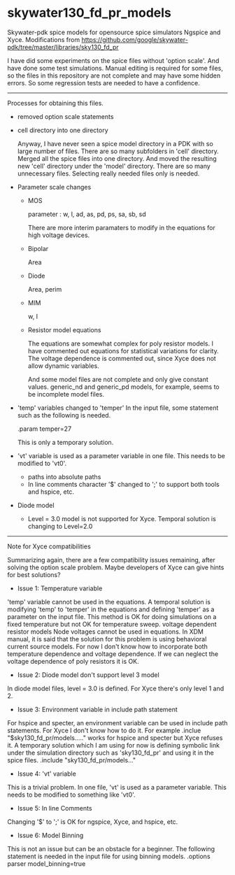 # skywater130_fd_pr_models
  Skywater-pdk spice models for opensource spice simulators Ngspice and Xyce. Modifications from https://github.com/google/skywater-pdk/tree/master/libraries/sky130_fd_pr

I have did some experiments on the spice files without 'option scale'. And have done some test simulations. Manual editing is required for some files, so the files in this repository are not complete and may have some hidden errors. So some regression tests are needed to have a confidence.


----------------------------------------------------------------------------------------------------------------------------------------------------
Processes for obtaining this files.
  - removed option scale statements
  - cell directory into one directory
  
    Anyway, I have never seen a spice model directory in a PDK with so large number of files.
  There are so many subfolders in 'cell' directory. Merged all the spice files into one directory. And moved the resulting new 'cell' directory under the 'model' directory. There are so many unnecessary files. Selecting really needed files only is needed.
  - Parameter scale changes
  
       - MOS
    
         parameter : w, l, ad, as, pd, ps, sa, sb, sd 
    
         There are more interim paramaters to modify in the equations for high voltage devices.
    
       - Bipolar 
   
         Area
  
       - Diode 
     
         Area, perim  
  
       - MIM 
  
         w, l
  
       - Resistor model equations
  
         The equations are somewhat complex for poly resistor models.
         I have commented out equations for statistical variations for clarity.
         The voltage dependence is commented out, since Xyce does not allow dynamic variables.
    
         And some model files are not complete and only give constant values. generic_nd and generic_pd models, for example, seems to be incomplete model files.
  
  - 'temp' variables changed to 'temper'
  In the input file, some statement such as the following is needed.
    
      .param temper=27
  
      This is only a temporary solution.

- 'vt' variable is used as a parameter variable in one file. This needs to be modified to 'vt0'.
  - paths into absolute paths
  - In line comments character '$' changed to ';' to support both tools and hspice, etc.
  
- Diode model
  - Level = 3.0 model is not supported for Xyce. Temporal solution is changing to Level=2.0
  






----------------------------------------------------------------------------------------------------------
  Note for Xyce compatibilities
  
  Summarizing again, there are a few compatibility issues remaining, after solving the option scale problem. 
Maybe developers of Xyce can give hints for best solutions?

- Issue 1:  Temperature variable

'temp' variable cannot be used in the equations.
A temporal solution is modifying 'temp' to 'temper' in the equations and defining 'temper' as a parameter on the input file. This method is OK for doing simulations on a fixed temperature but not OK for temperature sweep.
voltage dependent resistor models
Node voltages cannot be used in equations. In XDM manual, it is said that the solution for this problem is using behavioral current source models. For now I don't know how to incorporate both temperature dependence and voltage dependence. If we can neglect the voltage dependence of poly resistors it is OK.

- Issue 2:  Diode model don't support level 3 model

In diode model files, level = 3.0 is defined. For Xyce there's only level 1 and 2.

- Issue 3:  Environment variable in include path statement

For hspice and specter, an environment variable can be used in include path statements. For Xyce I don't know how to do it.
For example
.inclue "$sky130_fd_pr/models....."
works for hspice and specter but Xyce refuses it.
A temporary solution which I am using for now is defining symbolic link under the simulation directory such as 'sky130_fd_pr' and using it in the spice files.
.include "sky130_fd_pr/models..."

- Issue 4: 'vt' variable

This is a trivial problem. In one file, 'vt' is used as a parameter variable. This needs to be modified to something like 'vt0'.

- Issue 5: In line Comments

Changing '$' to ';' is OK for ngspice, Xyce, and hspice, etc.

- Issue 6: Model Binning

This is not an issue but can be an obstacle for a beginner.
The following statement is needed in the input file for using binning models.
.options parser model_binning=true
